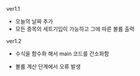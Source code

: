 ver1.1

- 오늘의 날짜 추가
- 모든 종목의 세트기입이 가능하고 그에 따른 볼륨 출력

ver1.2

- 수식을 함수화 해서 main 코드를 간소화함

- 볼륨 계산 단계에서 오류 발생

  